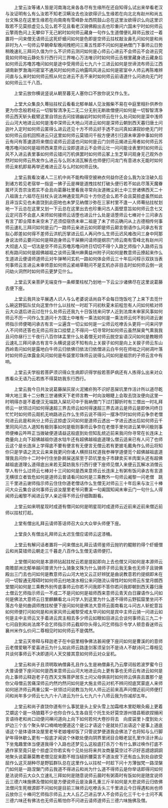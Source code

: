 <!-- { "loadSidebar": true } -->
　　上堂云汝等诸人皆是河南海北来各各尽有生缘所在还自知得么试出来举看老汉与汝证明有么有么汝若不知老汉瞒汝去也汝欲得识么生缘若在向北北有赵州和尚五台文殊总在这里生缘若在向南南有雪峰卧龙西院鼓山总在这里汝欲得识么向这里识取若不见莫掠虚见么见么若不见且看老汉骑佛殿出去也珍重问六国未宁时如何师云云擎雨色问上无攀仰下无己躬时如何师云藏身一句作么生道僧便礼拜师云放过一着置将一问来僧无语师云这死虾蟆问如何是色即是空师云拄杖敲汝鼻孔问如何是和尚非时为人一句师云早朝牵犁晚间拽杷问三乘五性即不问如何是衲僧门下事师云日势稍晚速礼三拜问久值为什么不识师云测问如何是心师云心进云不会师云不会进云究竟如何师咄云静处东行西行问三界唯心万法唯识时如何师云舌根里藏身进云藏身后如何师云苏噜苏噜问如何是途中受用师云七九六十三进云如何是世谛流布师云江西湖南新罗渤海问密室不通风时如何师云响露鸣风进云如何是密室中人师云再陈难辨问直与么来时如何师云照从何立进云不去不来时如何师云前语道什么问进向无门时如何师云三千八百。

　　上堂云放你横说竖说从朝至暮无人塞你口不放你说又作么生。

　　上堂大众集良久蓦拈拄杖云看看北郁单越人见汝搬柴不易在中庭里相扑供养你更为你念般若经云一切智智清净无二无二分无别无断故僧便问如何是一切智智清净师云西天斩头截臂这里自领出去问挂锡幽岩时如何师云在什么处问如何是深中浅师云山河大地进云如何是浅中深师云大地山河进云如何是深师云朝到西天暮归唐土问迦叶入定时如何师云匿得么进云还见十方不师云好手透不出问真如湛寂妙绝无门时如何师云自机回照进云只这里如何师云莫错问千般方便诱引归源未审源中事如何师云有问有答速道将来僧应诺师云迢遥也问如何是云门剑师云揭进云用者如何师云苏噜苏噜问如何是祖师西来意师云没即道进云不会师云壮一问问能诠表里时如何师云风不入进云表里事如何师云错问万机俱罢时如何师云冢上生芝草问观身无己观外亦然时如何师云热发作么进云与么则冰消瓦解去也师便打问龙门有意进水无能时如何师云来机即易再举还难进云正与么时如何师云快。

　　上堂云我看汝诸人二三机中尚不能构得空披衲衣何益你还会么我为汝注破久后到诸方若见老宿举一指竖一拂子云是禅是道拽拄杖打破头便行若不如此尽落天魔眷属坏灭吾宗汝若实不会且向葛藤社里看我寻常向汝道微尘刹土中三世诸佛西天二十八祖唐土六祖尽在拄杖头说法神通变现声应十方你还会么若不会且莫掠虚虽然如此且谛当实见也未直饶到此田地也未梦见衲僧沙弥在三家村里不逢一人师蓦拈拄杖划地一下云总在这里又划一下云总在这里出去也珍重问古人面壁意旨如何师云念七又云定问百不会底人来师如何接师云话堕也进云什么处是话堕师云七棒对十三问承古有言了即业障本来空未了还须偿宿债未审二祖是了未了师云确问从上古德相传何事师云速礼三拜问如何是云门一路师云亲进云如何即是师云颠言倒语作么问承古有言拟心即差如何得不差师云洪机历掌进云后人再问作么生师云迟风难改问三身中阿那身说法师云要问如何是释迦身师云干屎橛问请师提纲宗门师云南有雪峰北有赵州问大彻底人见一切法是空不师云苏噜苏噜问终日切切不得个入路乞师指个入路师云当机有路问如何是超佛越祖之谈师云蒲州麻黄益州附子问如何是教意师云撩起来作么生道进云便请师道师云对牛弹琴问玄机一路如何体会师云三十年后问椁示双趺当表何事师云言进云未审师意如何师云紧峭草鞋问不是玄机亦非目击时如何师云倒一说问劫火洞然时如何师云更梦见什么。

　　上堂云天亲菩萨无端变作一条楖栗柱杖乃划地一下云尘沙诸佛尽在这里说葛藤去便下座。

　　上堂云我共汝平展遇人识人与么老婆说话尚自不会每日饱饭吃了上来下去觅什么碗这野狐队仗向这里作什么以拄杖一时趁下问初秋夏末前程忽有人问如何柢对师云大众退后进云过在什么处师云还我九十日饭钱来问学人近到法席未审家风事如何师云不历一问作么生道问十方国土中唯有一乘法如何是一乘法师云何不别问进云谢师指示师便喝问承古有言一尘遍含一切尘如何是一尘师云吃嘹舌头更将一问来问学人不问师还答也无师云将汝口挂壁上不得问一切寻常时如何师云虽然屎臭气熏我我且问你昼行三千夜行八百你钵盂里什么处着僧无对师云脱空妄语汉问如何是教眼师云速礼三拜问承古有言牛头横说竖说不知有向上关捩子如何是向上关捩子师云东山西岭青问如何是露地白牛师云归依佛归依法归依僧进云白牛何在师咄之问树凋叶落时如何师云体露金风问如何是布袋里珍珠师云说得么问如何是祖宗的子师云言中有响。

　　上堂云夫学般若菩萨须识得众生病即识得学般若菩萨病还有人拣得么出来对众拣看众无语乃云若拣不得莫妨我东行西行。

　　上堂云我今日共汝说葛藤屎灰尿火泥猪疥狗不识好恶屎坑里作活计所以道尽乾坤大地三乘十二分教三世诸佛天下老师言教一时向汝眼睫上会取去饶汝便向这里一时明得亦是不着便汉无端跳入屎坑可中于我衲僧门下过打脚折时有三僧出一时礼拜师云一状领过问如何得速超三界去师云如何得速超三界去进云是师云是即休问终日忙忙时如何师云觌机无响路进云作么生师云说不得问一摆净尽时如何师云争奈老僧何进云此是和尚分上师云这掠虚汉问如何是道师云透出一字进云透出后如何师云千里同风问古人道知有极则事如何是极则事师云争奈在老僧手里何进云某甲问极则事师便棒云吽吽正当拨破便道请益这般底到处但知乱统近前来我问你寻常在长连床上商量向上向下超佛越祖你道水牯牛还有超佛越祖底道理么僧云适来已有人问了也师云这个是长连床上学得底不要有便言有无便言无僧云若有更披毛戴角作么师云将知你只是学语之流又云来来我更问你诸人横担拄杖道我参禅学道便觅个超佛越祖底道理我且问你十二时中行住坐卧屙屎送尿至于茆坑里虫子市肆卖买羊肉案头还有超佛越祖底道理么道得底出来若无莫妨我东行西行便下座师见僧入来便云瓦解冰消僧云学人有什么过师云七棒对十三问如何是西来意师云长连床上有粥有饭问承古有言道无横径立者皆危如何是道师云普请看问如何是三乘教外一句师云阇黎一问老僧　跳三千里进云谢师指示师云住住你道老僧话作么生僧无对师云三十年后来与汝三十棒问大众云集合谈何事师云谈汝屋里老爷问曹溪一句阖国知闻未审云门一句什么人得闻师云阇黎不闻进云学人亲近得不师云仔细踟蹰看。

　　上堂云如来明星现时成道有僧问如何是明星现时成道师云近前来近前来僧近前师以拄杖打趁。

　　上堂有僧出礼拜云请师答话师召大众大众举头师便下座。

　　上堂良久有僧出礼拜师云太迟生僧应诺师云这漆桶。

　　上堂云有解问话者置将一问来僧出礼拜云请师鉴师云抛钓钓鲲鲸钓得个虾蟆僧云和尚莫错师云朝走三千暮走八百作么生僧无语师便打。

　　上堂僧问如何是本源师拈起拄杖云若是提起即向上去也僧又问如何是本源师云南赡部洲北郁单越问普贤为什么骑象文殊为什么骑师子师云我无象也无师子且骑佛殿出三门去也问如何是教意师云山河大地又云正好辨犹是曲说教意若约提纲即未在问一切智通无障碍时如何师云扫地泼水相公来问随流认得性时如何师云东堂月朗西堂闇问如何是三乘教外别传底事师云你若不问我即不答你若问我即朝到西天暮归唐土僧云乞师指示师云一不成二不是问如何是祖师西来意师云青天白日寱语作么问如何是佛法大意师云日里麒麟看北斗问学人到这里为什么道不得师云野狐窟里坐问不落古今是何曲调师拽拄杖便下座问如何是佛法大意师云面南看北斗问古人斩蛇意旨如何师便打问如何是和尚家风师云阇黎受戒太早问如何是宾中主师云骑一问进云如何是主中主师云叉手着进云宾主相去多少师云如眼如目进云合谈何事师云三九二十七问自到和尚法席不会乞师指示师云截却你头得么问乞师指示令学人顿息昏迷师云襄州米作么价问二尊相见时如何师云不是偶然。

　　上堂云天帝释与释迦老子在中庭里相争佛法甚闹便下座问如何是曹溪的的意师云老僧爱瞋不爱喜进云为什么如此师云路逢剑客须呈剑不是诗人不献诗问二尊相见共谈何事师云不决即道问人天交接其意如何师云对众呈机。

　　上堂云和尚子且须明取衲僧鼻孔且作么生是衲僧鼻孔乃云摩诃般若波罗蜜今日大普请便下座问如何是西来意师云山河大地进云向上更有事也无师云有进云如何是向上事师云释迦老子在西天文殊菩萨居东土问父母俱丧时如何师云俱丧且置那个是你父母僧云苦痛深师云灼然灼然问如何是大施主师云对机不辨问彻底冥蒙底人来师如何拯济师云两重公案一状领过问说教当为何人师云近前来高声问僧近前问师便打问和尚年多少师云七九六十八进云为什么七九六十八师云我为你减却五年。

　　上堂云和尚子直饶你道有什么事犹是头上安头雪上加霜棺木里眨眼灸瘢上更着艾爝这个是一场狼籍不少也你合作么生各自觅个托生处好莫空游州猎县秪欲捏搦闲言语待老和尚口动便问禅问道向上向下如何若何大卷抄将去　向皮袋里卜度到处火炉边三个五个聚头举口喃喃地便道这个是公才语这个是就处打出语这个是事上道底语这个是体语体汝屋里老爷老娘噇却饭了只管说梦便道我会佛法了也将知与么行脚驴年得休歇么更有一般底才闻说个休歇处便向阴界里闭目合眼老鼠孔里作活计黑山下坐鬼趣里体当便道我得个入路也还梦见么这般底打杀万个有什么罪过唤作打底不遇作家至竟只是个掠虚汉你若实有个见处拈将来共汝商量莫空过不识好恶謥謥詷詷地聚头说葛藤莫教老僧见捉来勘不相当槌折腰莫言不道汝皮下还有血么到处自欲受屈作么这灭胡种尽是野狐群队总在这里作么以拄杖一时趁下问十方薄伽梵一路涅槃门如何是一路涅槃门师云我道不得进云和尚为什么道不得师云是你举话即得问如何是法说师云大众久立速礼三拜如何是随意说师云晨时有粥斋时有饭如何是随宜说师云三德六味施佛及僧如何是方便说师云是汝鼻孔重三斤半如何是大悲说师云归依佛法僧问生死根源即不问如何是目前三昧师云吃嘹舌头三千里进云今日得遇和尚也师云放你三十棒问乞师指示师云上大人丘乙己进云学人不会师云化三千七十士问不离三德六味还有佛法也无师云秪怕你不问进云请师道师云三德六味施佛及僧。

